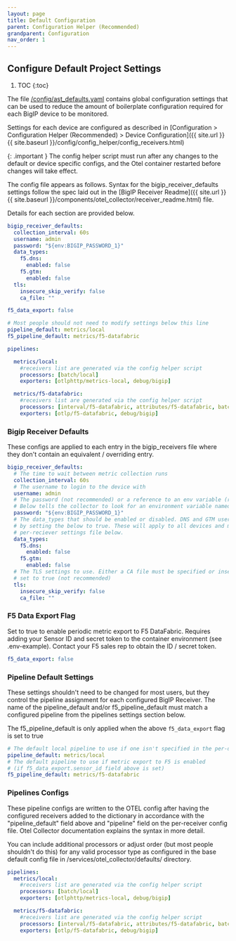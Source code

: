 ```yaml
---
layout: page
title: Default Configuration
parent: Configuration Helper (Recommended)
grandparent: Configuration
nav_order: 1
---
```


## Configure Default Project Settings

1. TOC
{:toc}

The file [/config/ast_defaults.yaml](https://github.com/f5devcentral/application-study-tool/blob/main/config/ast_defaults.yaml)
contains global configuration settings that can be used to reduce the amount of boilerplate configuration
required for each BigIP device to be monitored.

Settings for each device are configured as described in [Configuration >	Configuration Helper (Recommended) > Device Configuration]({{ site.url }}{{ site.baseurl }}/config/config_helper/config_receivers.html)

{: .important }
The config helper script must run after any changes to the default or device specific configs,
and the Otel container restarted before changes will take effect.

The config file appears as follows. Syntax for the bigip_receiver_defaults settings follow the spec laid 
out in the [BigIP Receiver Readme]({{ site.url }}{{ site.baseurl }}/components/otel_collector/receiver_readme.html) file.

Details for each section are provided below.

```yaml
bigip_receiver_defaults:
  collection_interval: 60s
  username: admin
  password: "${env:BIGIP_PASSWORD_1}"
  data_types:
    f5.dns:
      enabled: false
    f5.gtm:
      enabled: false
  tls:
    insecure_skip_verify: false
    ca_file: ""

f5_data_export: false

# Most people should not need to modify settings below this line
pipeline_default: metrics/local
f5_pipeline_default: metrics/f5-datafabric

pipelines:

  metrics/local:
    #receivers list are generated via the config helper script
    processors: [batch/local]
    exporters: [otlphttp/metrics-local, debug/bigip]

  metrics/f5-datafabric:
    #receivers list are generated via the config helper script
    processors: [interval/f5-datafabric, attributes/f5-datafabric, batch/f5-datafabric]
    exporters: [otlp/f5-datafabric, debug/bigip]
```


### Bigip Receiver Defaults
These configs are applied to each entry in the bigip_receivers file where they don't contain an 
equivalent / overriding entry.

```yaml
bigip_receiver_defaults:
  # The time to wait between metric collection runs
  collection_interval: 60s
  # The username to login to the device with
  username: admin
  # The password (not recommended) or a reference to an env variable (recommended)
  # Below tells the collector to look for an environment variable named BIGIP_PASSWORD_1
  password: "${env:BIGIP_PASSWORD_1}"
  # The data_types that should be enabled or disabled. DNS and GTM users can enable those modules
  # by setting the below to true. These will apply to all devices and may be better specified on the
  # per-reciever settings file below.
  data_types:
    f5.dns:
      enabled: false
    f5.gtm:
      enabled: false
  # The TLS settings to use. Either a CA file must be specified or insecure_skip_verify
  # set to true (not recommended)
  tls:
    insecure_skip_verify: false
    ca_file: ""
```

### F5 Data Export Flag
Set to true to enable periodic metric export to F5 DataFabric.
Requires adding your Sensor ID and secret token to the container environment (see .env-example).
Contact your F5 sales rep to obtain the ID / secret token.

```yaml
f5_data_export: false
```

### Pipeline Default Settings
These settings shouldn't need to be changed for most users, but they control the pipeline assignment
for each configured BigIP Receiver. The name of the pipeline_default and/or f5_pipeline_default must
match a configured pipeline from the pipelines settings section below.

The f5_pipeline_default is only applied when the above `f5_data_export` flag is set to true

```yaml
# The default local pipeline to use if one isn't specified in the per-device configs.
pipeline_default: metrics/local
# The default pipeline to use if metric export to F5 is enabled
# (if f5_data_export.sensor_id field above is set)
f5_pipeline_default: metrics/f5-datafabric
```

### Pipelines Configs
These pipeline configs are written to the OTEL config after having the configured receivers
added to the dictionary in accordance with the "pipeline_default" field above and "pipeline"
field on the per-receiver config file. Otel Collector documentation explains the syntax in more
detail.

You can include additional processors or adjust order (but most people shouldn't do this) for any valid
processor type as configured in the base default config file in /services/otel_collector/defaults/ 
directory.

```yaml
pipelines:
  metrics/local:
    #receivers list are generated via the config helper script
    processors: [batch/local]
    exporters: [otlphttp/metrics-local, debug/bigip]

  metrics/f5-datafabric:
    #receivers list are generated via the config helper script
    processors: [interval/f5-datafabric, attributes/f5-datafabric, batch/f5-datafabric]
    exporters: [otlp/f5-datafabric, debug/bigip]
```